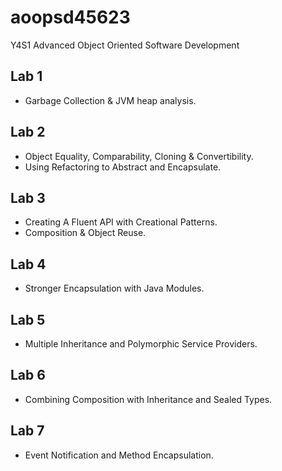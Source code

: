 # aoopsd45623

Y4S1 Advanced Object Oriented Software Development

## Lab 1

- Garbage Collection & JVM heap analysis.

## Lab 2

- Object Equality, Comparability, Cloning & Convertibility.
- Using Refactoring to Abstract and Encapsulate.

## Lab 3

- Creating A Fluent API with Creational Patterns.
- Composition & Object Reuse.

## Lab 4

- Stronger Encapsulation with Java Modules.

## Lab 5

- Multiple Inheritance and Polymorphic Service Providers.

## Lab 6

- Combining Composition with Inheritance and Sealed Types.

## Lab 7

- Event Notification and Method Encapsulation.
